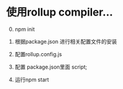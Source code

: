# 使用rollup compiler...

0. npm init

1. 根据package.json 进行相关配置文件的安装
  
2. 配置rollup.config.js
   
3. 配置 package.json里面 script;
   
4. 运行npm start 
    